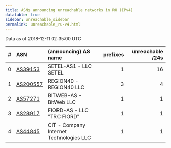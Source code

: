 ```yaml
---
title: ASNs announcing unreachable networks in RU (IPv4)
datatable: true
sidebar: unreachable_sidebar
permalink: unreachable_ru-v4.html
---
```


Data as of 2018-12-11 02:35:00 UTC


<div class="datatable-begin"></div>

|   # | ASN                                      | (announcing) AS name                    |   prefixes |   unreachable /24s |
|----:|:-----------------------------------------|:----------------------------------------|-----------:|-------------------:|
|   0 | [AS39153](unreachable_AS39153-v4.html)   | SETEL-AS1 - LLC SETEL                   |          1 |                 16 |
|   1 | [AS200557](unreachable_AS200557-v4.html) | REGION40 - REGION40 LLC                 |          3 |                  4 |
|   2 | [AS57271](unreachable_AS57271-v4.html)   | BITWEB-AS - BitWeb LLC                  |          1 |                  1 |
|   3 | [AS28917](unreachable_AS28917-v4.html)   | FIORD-AS - LLC "TRC FIORD"              |          1 |                  1 |
|   4 | [AS44845](unreachable_AS44845-v4.html)   | CIT - Company Internet Technologies LLC |          1 |                  1 |

<div class="datatable-end"></div>